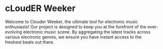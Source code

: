 # сLoudER Weeker
Welcome to Clouder Weeker, the ultimate tool for electronic music enthusiasts! Our project is designed to keep you at the forefront of the ever-evolving electronic music scene. By aggregating the latest tracks across various electronic genres, we ensure you have instant access to the freshest beats out there.
